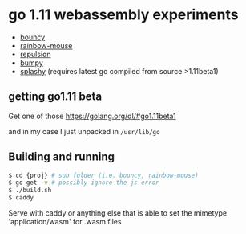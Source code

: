 # go 1.11 webassembly experiments

* [bouncy](https://stdiopt.github.io/gowasm-experiments/bouncy)
* [rainbow-mouse](https://stdiopt.github.io/gowasm-experiments/rainbow-mouse)
* [repulsion](https://stdiopt.github.io/gowasm-experiments/repulsion)
* [bumpy](https://stdiopt.github.io/gowasm-experiments/bumpy)
* [splashy](https://stdiopt.github.io/gowasm-experiments/splashy)
  (requires latest go compiled from source >1.11beta1)

## getting go1.11 beta

Get one of those
https://golang.org/dl/#go1.11beta1

and in my case I just unpacked in `/usr/lib/go`

## Building and running

```sh
$ cd {proj} # sub folder (i.e. bouncy, rainbow-mouse)
$ go get -v # possibly ignore the js error
$ ./build.sh
$ caddy
```

Serve with caddy or anything else that is able to set the mimetype
'application/wasm' for .wasm files
